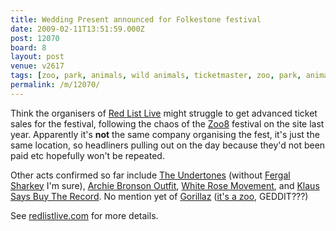 ```yaml
---
title: Wedding Present announced for Folkestone festival
date: 2009-02-11T13:51:59.000Z
post: 12070
board: 8
layout: post
venue: v2617
tags: [zoo, park, animals, wild animals, ticketmaster, zoo, park, animals, wild animals, ticketmaster, festival, music, red list live, port lympne, zoo8, zoo8]
permalink: /m/12070/
---
```

Think the organisers of <a href="http://www.redlistlive.com">Red List Live</a> might struggle to get advanced ticket sales for the festival, following the chaos of the <a href="/wiki/zoo8">Zoo8</a> festival on the site last year. Apparently it's <b>not</b> the same company organising the fest, it's just the same location, so headliners pulling out on the day because they'd not been paid etc hopefully won't be repeated.

Other acts confirmed so far include <a href="/wiki/undertones">The Undertones</a> (without <a href="/wiki/fergal+sharkey">Fergal Sharkey</a> I'm sure), <a href="/wiki/archie+bronson+outfit">Archie Bronson Outfit</a>, <a href="/wiki/white+rose+movement">White Rose Movement</a>, and <a href="/wiki/klaus+says+buy+the+record">Klaus Says Buy The Record</a>. No mention yet of <a href="/wiki/gorillaz">Gorillaz</a> (<a href="http://www.portlympne.com" title="Port Lympne">it's a zoo</a>, GEDDIT???)

See <a href="http://www.redlistlive.com">redlistlive.com</a> for more details.
